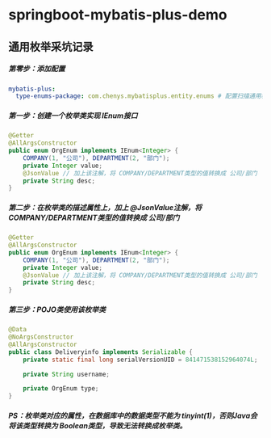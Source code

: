 # springboot-mybatis-plus-demo
## 通用枚举采坑记录

##### 第零步：添加配置

```yaml
mybatis-plus:
  type-enums-package: com.chenys.mybatisplus.entity.enums # 配置扫描通用枚举
```



##### 第一步：创建一个枚举类实现 IEnum<Integer>接口

```java
@Getter
@AllArgsConstructor
public enum OrgEnum implements IEnum<Integer> {
    COMPANY(1, "公司"), DEPARTMENT(2, "部门");
    private Integer value;
    @JsonValue // 加上该注解，将 COMPANY/DEPARTMENT类型的值转换成 公司/部门
    private String desc;
}
```



##### 第二步：在枚举类的描述属性上，加上 @JsonValue注解，将 COMPANY/DEPARTMENT类型的值转换成 公司/部门

```java
@Getter
@AllArgsConstructor
public enum OrgEnum implements IEnum<Integer> {
    COMPANY(1, "公司"), DEPARTMENT(2, "部门");
    private Integer value;
    @JsonValue // 加上该注解，将 COMPANY/DEPARTMENT类型的值转换成 公司/部门
    private String desc;
}
```



##### 第三步：POJO类使用该枚举类

```java
@Data
@NoArgsConstructor
@AllArgsConstructor
public class Deliveryinfo implements Serializable {
    private static final long serialVersionUID = 841471538152964074L;

    private String username;

    private OrgEnum type;
}
```



##### PS：**枚举类对应的属性，在数据库中的数据类型不能为 tinyint(1)，否则Java会将该类型转换为 Boolean类型，导致无法转换成枚举类。**

